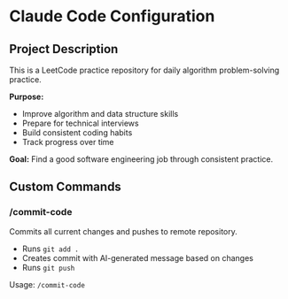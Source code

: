 # Claude Code Configuration

## Project Description

This is a LeetCode practice repository for daily algorithm problem-solving practice.

**Purpose:**
- Improve algorithm and data structure skills
- Prepare for technical interviews
- Build consistent coding habits
- Track progress over time

**Goal:** Find a good software engineering job through consistent practice.

## Custom Commands

### /commit-code
Commits all current changes and pushes to remote repository.
- Runs `git add .`
- Creates commit with AI-generated message based on changes
- Runs `git push`

Usage: `/commit-code`